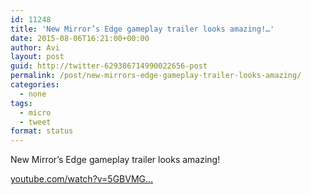 ```yaml
---
id: 11248
title: 'New Mirror’s Edge gameplay trailer looks amazing!…'
date: 2015-08-06T16:21:00+00:00
author: Avi
layout: post
guid: http://twitter-629386714990022656-post
permalink: /post/new-mirrors-edge-gameplay-trailer-looks-amazing/
categories:
  - none
tags:
  - micro
  - tweet
format: status
---
```

New Mirror’s Edge gameplay trailer looks amazing!

[youtube.com/watch?v=5GBVMG…](https://www.youtube.com/watch?v=5GBVMGXXFMw)
